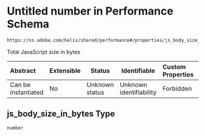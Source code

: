 # Untitled number in Performance Schema

```txt
https://ns.adobe.com/helix/shared/performance#/properties/js_body_size_in_bytes
```

Total JavaScript size in bytes


| Abstract            | Extensible | Status         | Identifiable            | Custom Properties | Additional Properties | Access Restrictions | Defined In                                                                  |
| :------------------ | ---------- | -------------- | ----------------------- | :---------------- | --------------------- | ------------------- | --------------------------------------------------------------------------- |
| Can be instantiated | No         | Unknown status | Unknown identifiability | Forbidden         | Allowed               | none                | [performance.schema.json\*](performance.schema.json "open original schema") |

## js_body_size_in_bytes Type

`number`

